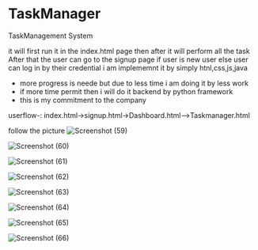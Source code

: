 # TaskManager
TaskManagement System

it will first run it in the index.html page then after it will perform all the task
After that the user can go to the signup page if user is new user else user can log in by their credential
 i am implememnt it by simply htnl,css,js,java
 * more progress is neede but due to less time i am doing it by less work
 * if more time permit then i will do it backend by python framework
 * this is my commitment to the company

userflow-:
index.html->signup.html->Dashboard.html-->Taskmanager.html

follow the picture
![Screenshot (59)](https://github.com/user-attachments/assets/edf1ba86-aba6-4ad8-8df0-391491fb57d5)

![Screenshot (60)](https://github.com/user-attachments/assets/767d2ac6-e436-4253-a159-92155a43345d)

![Screenshot (61)](https://github.com/user-attachments/assets/c08d2062-a2e7-433a-b84c-1835741f82b3)

![Screenshot (62)](https://github.com/user-attachments/assets/61f20769-d970-4d0a-a40b-94de5c2df75f)

![Screenshot (63)](https://github.com/user-attachments/assets/627ea4f6-7b29-40c4-b66b-91af1a91914a)

![Screenshot (64)](https://github.com/user-attachments/assets/d77f346f-628b-45fe-9201-3a15f5945e96)

![Screenshot (65)](https://github.com/user-attachments/assets/df7bcec9-c652-4d99-a684-f1a948f0bc7c)

![Screenshot (66)](https://github.com/user-attachments/assets/849ea731-c46c-473f-8f7e-89a9960bc3f4)




